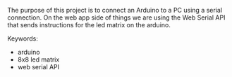 The purpose of this project is to connect an Arduino to a PC using a serial connection.
On the web app side of things we are using the Web Serial API that sends instructions for the led matrix on the arduino.

Keywords:
- arduino
- 8x8 led matrix
- web serial API
